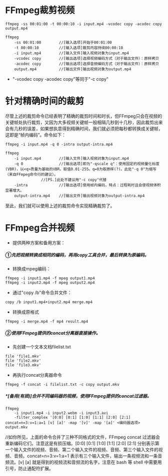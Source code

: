 # FFmpeg裁剪视频

```ffmpeg -ss 00:01:00 -t 00:00:10 -i input.mp4 -vcodec copy -acodec copy output.mp4```
```
ffmpeg
	-ss 00:01:00        //[输入选项]开始于00:01:00
	-t 00:00:10         //[输入选项]裁剪内容持续00:00:10
	-i input.mp4        //[输入文件]输入视频对象为input.mp4
	-vcodec copy        //[输出选项]选择视频编码方式（对于输出文件）：原样拷贝
	-acodec copy        //[输出选项]选择音频编码方式（对于输出文件）：原样拷贝
	output.mp4          //[输出文件]输出视频对象为output.mp4
```
* "-vcodec copy -acodec copy"等同于"-c copy"

# 针对精确时间的裁剪
尽管上述的裁剪命令已经表明了精确的裁剪时间和时长，但FFmpeg只会在视频的关键帧处执行裁剪，又因为大多视频关键帧一般相隔几秒到十几秒，因此裁剪出来会有几秒的误差，如果想执意得到精确时间，我们就必须把每秒都转换成关键帧，这即是“帧内编码”。命令如下：

```ffmpeg -i input.mp4 -q 0 -intra output-intra.mp4```

```
ffmpeg
	-i input.mp4        //[输入文件]输入视频对象为input.mp4
	-q 0                //[输出选项]即为"-qscale q"：使用固定的视频量化标度(VBR)，以<q>质量为基础的VBR，取值0.01-255。q=0为取原样(?)。此处"-q 0"为缩写（来自FFmpeg命令行的建议）。
				//[PS.]此处不建议用"-c copy"代替
	-intra              //[输出选项]使用帧内编码，特点：过程耗时且会使视频体积显著增大。
	output-intra.mp4    //[输出文件]输出视频对象为output-intra.mp4
```
至此，我们就可以使用上述的裁剪命令实现精确裁剪了。




# FFmpeg合并视频
* 提供两种方案和备用方案：
##### ①先把视频转换成相同的编码，再用copy工具合并，最后转换为原编码。    
* 转换成mpeg编码：
```
ffmpeg -i input1.mp4 -f mpeg output1.mp4
ffmpeg -i input2.mp4 -f mpeg output2.mp4
```
* 通过"copy /b"命令合并文件：

```copy /b input1.mp4+input2.mp4 merge.mp4```

* 转换成原格式

```ffmpeg -i merge.mp4 -f mp4 result.mp4```

##### ②使用FFmpeg提供的concat分离器直接操作。
* 先创建一个文本文档filelist.txt
```
file 'file1.mkv'
file 'file2.mkv'
file 'file3.mkv'
```
* 再执行concat分离器命令

```ffmpeg -f concat -i filelist.txt -c copy output.mkv```

##### *[备用(有损)]合并不同编码器的视频，使用FFmpeg提供的concat过滤器。
```
ffmpeg
	-i input1.mp4 -i input2.webm -i input3.avi
	-filter_complex '[0:0] [0:1] [1:0] [1:1] [2:0] [2:1] concat=n=3:v=1:a=1 [v] [a]' -map '[v]' -map '[a]' <编码器选项> output.mkv
```
//如你所见，上面的命令合并了三种不同格式的文件，FFmpeg concat 过滤器会重新编码它们。注意这是有损压缩。[0:0] [0:1] [1:0] [1:1] [2:0] [2:1] 分别表示第一个输入文件的视频、音频、第二个输入文件的视频、音频、第三个输入文件的视频、音频。concat=n=3:v=1:a=1 表示有三个输入文件，输出一条视频流和一条音频流。[v] [a] 就是得到的视频流和音频流的名字，注意在 bash 等 shell 中需要用引号，防止通配符扩展。
